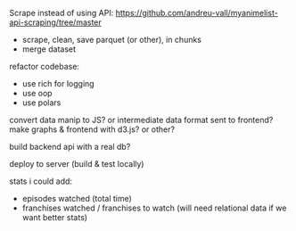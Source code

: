 Scrape instead of using API:
https://github.com/andreu-vall/myanimelist-api-scraping/tree/master
- scrape, clean, save parquet (or other), in chunks
- merge dataset

refactor codebase:
- use rich for logging
- use oop
- use polars

convert data manip to JS? or intermediate data format sent to frontend?
make graphs & frontend with d3.js? or other?

build backend api with a real db?

deploy to server (build & test locally)

stats i could add:
 - episodes watched (total time)
 - franchises watched / franchises to watch (will need relational data if we want better stats)
